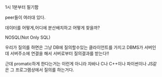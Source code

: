 1시 1분부터 필기함

peer들이 여러대 있다.

데이터를 어떻게,어디에 분산배치하고 어떻게 찾을까?

NOSQL(Not Only SQL)

우리가 질의를 하면은 그냥 DB에 질의할수있는 클라이언트를 가지고 DBMS가 서버인데 서버주소에 연결을 해서 서버로부터 질의결과를 받는다!!

근데 promatic하게 한다는거는 이런게 아니라 자바나 C나 C++이나 파이썬이나 JS같은 그 프로그램상에서 질의를 하는거다. 